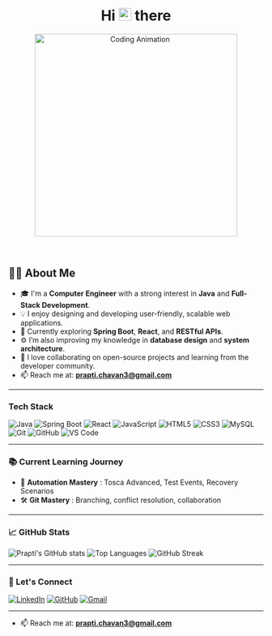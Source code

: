 

<h1 align="center">Hi <img src="https://raw.githubusercontent.com/Tarikul-Islam-Anik/Telegram-Animated-Emojis/main/People/Waving%20Hand.webp" alt="Waving Hand" width="25" height="25" /> there   </h1>


<p align="center">
  <img src="https://user-images.githubusercontent.com/74038190/212750155-3ceddfbd-19d3-40a3-87af-8d329c8323c4.gif" width="400" alt="Coding Animation">
</p>

<br>

## 👩‍💻 About Me


- 🎓 I'm a **Computer Engineer** with a strong interest in **Java** and **Full-Stack Development**.  
- 💡 I enjoy designing and developing user-friendly, scalable web applications.  
- 🌱 Currently exploring **Spring Boot**, **React**, and **RESTful APIs**.  
- ⚙️ I’m also improving my knowledge in **database design** and **system architecture**.  
- 🤝 I love collaborating on open-source projects and learning from the developer community.
- 📫 Reach me at: **prapti.chavan3@gmail.com**


---


### Tech Stack 

![Java](https://img.shields.io/badge/Java-ED8B00?style=for-the-badge&logo=openjdk&logoColor=white)
![Spring Boot](https://img.shields.io/badge/Spring_Boot-6DB33F?style=for-the-badge&logo=springboot&logoColor=white)
![React](https://img.shields.io/badge/React-20232A?style=for-the-badge&logo=react&logoColor=61DAFB)
![JavaScript](https://img.shields.io/badge/JavaScript-F7DF1E?style=for-the-badge&logo=javascript&logoColor=black)
![HTML5](https://img.shields.io/badge/HTML5-E34F26?style=for-the-badge&logo=html5&logoColor=white)
![CSS3](https://img.shields.io/badge/CSS3-1572B6?style=for-the-badge&logo=css3&logoColor=white)
![MySQL](https://img.shields.io/badge/MySQL-4479A1?style=for-the-badge&logo=mysql&logoColor=white)
![Git](https://img.shields.io/badge/Git-F05032?style=for-the-badge&logo=git&logoColor=white)
![GitHub](https://img.shields.io/badge/GitHub-181717?style=for-the-badge&logo=github&logoColor=white)
![VS Code](https://img.shields.io/badge/VS%20Code-007ACC?style=for-the-badge&logo=visualstudiocode&logoColor=white)

---


### 📚 Current Learning Journey

- 🧠 **Automation Mastery** : Tosca Advanced, Test Events, Recovery Scenarios  
- 🛠️ **Git Mastery** : Branching, conflict resolution, collaboration  

---

### 📈 GitHub Stats

![Prapti's GitHub stats](https://github-readme-stats.vercel.app/api?username=prapti3&theme=aura&show_icons=true)
![Top Languages](https://github-readme-stats.vercel.app/api/top-langs/?username=prapti3&layout=compact&theme=tokyonight&hide_border=true)
![GitHub Streak](https://github-readme-streak-stats.herokuapp.com?user=prapti3&theme=dark)
  

---

### 🔗 Let's Connect

  [![LinkedIn](https://img.shields.io/badge/LinkedIn-blue?style=for-the-badge&logo=linkedin&logoColor=white)](https://www.linkedin.com/in/prapti-chavan)
  [![GitHub](https://img.shields.io/badge/GitHub-000?style=for-the-badge&logo=github&logoColor=white)](https://github.com/YOUR_GITHUB_USERNAME)
  [![Gmail](https://img.shields.io/badge/Email-D14836?style=for-the-badge&logo=gmail&logoColor=white)](mailto:prapti.chavan3@gmail.com)

---


- 📫 Reach me at: **prapti.chavan3@gmail.com**

